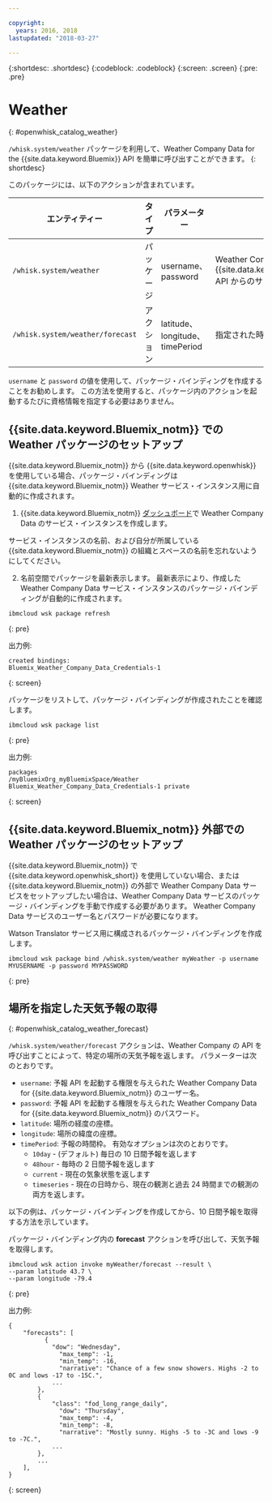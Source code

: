```yaml
---

copyright:
  years: 2016, 2018
lastupdated: "2018-03-27"

---
```


{:shortdesc: .shortdesc}
{:codeblock: .codeblock}
{:screen: .screen}
{:pre: .pre}

# Weather
{: #openwhisk_catalog_weather}

`/whisk.system/weather` パッケージを利用して、Weather Company Data for the {{site.data.keyword.Bluemix}} API を簡単に呼び出すことができます。
{: shortdesc}

このパッケージには、以下のアクションが含まれています。

| エンティティー | タイプ | パラメーター | 説明 |
| --- | --- | --- | --- |
| `/whisk.system/weather` | パッケージ | username、password | Weather Company Data for the {{site.data.keyword.Bluemix_notm}} API からのサービス  |
| `/whisk.system/weather/forecast` | アクション | latitude、longitude、timePeriod | 指定された時間枠の予測|

`username` と `password` の値を使用して、パッケージ・バインディングを作成することをお勧めします。 この方法を使用すると、パッケージ内のアクションを起動するたびに資格情報を指定する必要はありません。

## {{site.data.keyword.Bluemix_notm}} での Weather パッケージのセットアップ

{{site.data.keyword.Bluemix_notm}} から {{site.data.keyword.openwhisk}} を使用している場合、パッケージ・バインディングは {{site.data.keyword.Bluemix_notm}} Weather サービス・インスタンス用に自動的に作成されます。

1. {{site.data.keyword.Bluemix_notm}} [ダッシュボード](http://console.bluemix.net)で Weather Company Data のサービス・インスタンスを作成します。

  サービス・インスタンスの名前、および自分が所属している {{site.data.keyword.Bluemix_notm}} の組織とスペースの名前を忘れないようにしてください。

2. 名前空間でパッケージを最新表示します。 最新表示により、作成した Weather Company Data サービス・インスタンスのパッケージ・バインディングが自動的に作成されます。
  ```
  ibmcloud wsk package refresh
  ```
  {: pre}

  出力例:
  ```
  created bindings:
  Bluemix_Weather_Company_Data_Credentials-1
  ```
  {: screen}

  パッケージをリストして、パッケージ・バインディングが作成されたことを確認します。
  ```
  ibmcloud wsk package list
  ```
  {: pre}

  出力例:
  ```
  packages
  /myBluemixOrg_myBluemixSpace/Weather Bluemix_Weather_Company_Data_Credentials-1 private
  ```
  {: screen}

## {{site.data.keyword.Bluemix_notm}} 外部での Weather パッケージのセットアップ

{{site.data.keyword.Bluemix_notm}} で {{site.data.keyword.openwhisk_short}} を使用していない場合、または {{site.data.keyword.Bluemix_notm}} の外部で Weather Company Data サービスをセットアップしたい場合は、Weather Company Data サービスのパッケージ・バインディングを手動で作成する必要があります。 Weather Company Data サービスのユーザー名とパスワードが必要になります。

Watson Translator サービス用に構成されるパッケージ・バインディングを作成します。
```
ibmcloud wsk package bind /whisk.system/weather myWeather -p username MYUSERNAME -p password MYPASSWORD
```
{: pre}

## 場所を指定した天気予報の取得
{: #openwhisk_catalog_weather_forecast}

`/whisk.system/weather/forecast` アクションは、Weather Company の API を呼び出すことによって、特定の場所の天気予報を返します。 パラメーターは次のとおりです。

- `username`: 予報 API を起動する権限を与えられた Weather Company Data for {{site.data.keyword.Bluemix_notm}} のユーザー名。
- `password`: 予報 API を起動する権限を与えられた Weather Company Data for {{site.data.keyword.Bluemix_notm}} のパスワード。
- `latitude`: 場所の経度の座標。
- `longitude`: 場所の緯度の座標。
- `timePeriod`: 予報の時間枠。 有効なオプションは次のとおりです。
  - `10day` - (デフォルト) 毎日の 10 日間予報を返します
  - `48hour` - 毎時の 2 日間予報を返します
  - `current` - 現在の気象状態を返します
  - `timeseries` - 現在の日時から、現在の観測と過去 24 時間までの観測の両方を返します。

以下の例は、パッケージ・バインディングを作成してから、10 日間予報を取得する方法を示しています。

パッケージ・バインディング内の **forecast** アクションを呼び出して、天気予報を取得します。
```
ibmcloud wsk action invoke myWeather/forecast --result \
--param latitude 43.7 \
--param longitude -79.4
```
{: pre}

出力例:
```
{
    "forecasts": [
          {
            "dow": "Wednesday",
              "max_temp": -1,
              "min_temp": -16,
              "narrative": "Chance of a few snow showers. Highs -2 to 0C and lows -17 to -15C.",
            ...
        },
        {
            "class": "fod_long_range_daily",
              "dow": "Thursday",
              "max_temp": -4,
              "min_temp": -8,
              "narrative": "Mostly sunny. Highs -5 to -3C and lows -9 to -7C.",
            ...
        },
        ...
    ],
}
```
{: screen}
